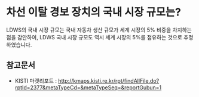 # 차선 이탈 경보 장치의 국내 시장 규모는?

LDWS의 국내 시장 규모는 국내 자동차 생산 규모가 세계 시장의 5% 비중을 차지하는 점을 감안하여, LDWS 국내 시장 규모도 역시 
세계 시장의 5%를 점유하는 것으로 추정하였습니다.

## 참고문서
- KISTI 마켓리포트 : http://kmaps.kisti.re.kr/rpt/findAllFile.do?rptId=2377&metaTypeCd=&metaTypeSeq=&reportGubun=1